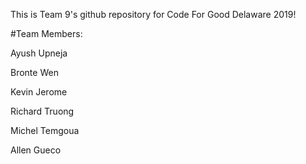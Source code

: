 This is Team 9's github repository for Code For Good Delaware 2019!

#Team Members:

Ayush Upneja

Bronte Wen

Kevin Jerome

Richard Truong

Michel Temgoua

Allen Gueco
